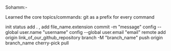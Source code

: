 Sohamm:-

Learned the core topics/commands:
git as a prefix for every command

init
status
add . , add file_name.extension
commit -m "message"
config --global user.name "username"
config --global user.email "email"
remote add origin link_of_our_github_repository
branch -M "branch_name"
push origin branch_name
cherry-pick
pull
